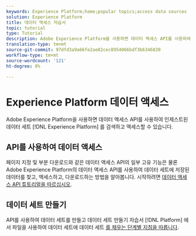 ```yaml
---
keywords: Experience Platform;home;popular topics;access data sources
solution: Experience Platform
title: 데이터 액세스 자습서
topic: tutorial
type: Tutorial
description: Adobe Experience Platform을 사용하면 데이터 액세스 API를 사용하여 Experience Platform 내에서 인제스트된 데이터 세트를 검색하고 액세스할 수 있습니다.
translation-type: tm+mt
source-git-commit: 97dfd3a9a66fe2ae82cec8954066bdf3b6346830
workflow-type: tm+mt
source-wordcount: '121'
ht-degree: 0%

---
```



# Experience Platform 데이터 액세스

Adobe Experience Platform을 사용하면 데이터 액세스 API를 사용하여 인제스트된 데이터 세트 [!DNL Experience Platform] 를 검색하고 액세스할 수 있습니다.

## API를 사용하여 데이터 액세스

페이지 지정 및 부분 다운로드와 같은 데이터 액세스 API의 일부 고유 기능은 물론 Adobe Experience Platform의 데이터 액세스 API를 사용하여 데이터 세트에 저장된 데이터를 찾고, 액세스하고, 다운로드하는 방법을 알아봅니다. 시작하려면 [데이터 액세스 API 튜토리얼을 따르십시오](../data-access/tutorials/dataset-data.md).

## 데이터 세트 만들기

API를 사용하여 데이터 세트를 만들고 데이터 세트 만들기 자습서 [!DNL Platform] 에서 파일을 사용하여 데이터 세트에 데이터 세트 [를 채우는 단계별 지침을 따릅니다](../catalog/datasets/create.md).